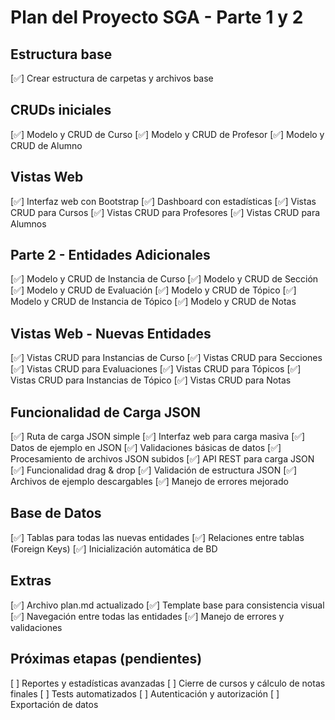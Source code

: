 # Plan del Proyecto SGA - Parte 1 y 2

## Estructura base
[✅] Crear estructura de carpetas y archivos base

## CRUDs iniciales
[✅] Modelo y CRUD de Curso
[✅] Modelo y CRUD de Profesor
[✅] Modelo y CRUD de Alumno

## Vistas Web
[✅] Interfaz web con Bootstrap
[✅] Dashboard con estadísticas
[✅] Vistas CRUD para Cursos
[✅] Vistas CRUD para Profesores
[✅] Vistas CRUD para Alumnos

## Parte 2 - Entidades Adicionales
[✅] Modelo y CRUD de Instancia de Curso
[✅] Modelo y CRUD de Sección
[✅] Modelo y CRUD de Evaluación
[✅] Modelo y CRUD de Tópico
[✅] Modelo y CRUD de Instancia de Tópico
[✅] Modelo y CRUD de Notas

## Vistas Web - Nuevas Entidades
[✅] Vistas CRUD para Instancias de Curso
[✅] Vistas CRUD para Secciones
[✅] Vistas CRUD para Evaluaciones
[✅] Vistas CRUD para Tópicos
[✅] Vistas CRUD para Instancias de Tópico
[✅] Vistas CRUD para Notas

## Funcionalidad de Carga JSON
[✅] Ruta de carga JSON simple
[✅] Interfaz web para carga masiva
[✅] Datos de ejemplo en JSON
[✅] Validaciones básicas de datos
[✅] Procesamiento de archivos JSON subidos
[✅] API REST para carga JSON
[✅] Funcionalidad drag & drop
[✅] Validación de estructura JSON
[✅] Archivos de ejemplo descargables
[✅] Manejo de errores mejorado

## Base de Datos
[✅] Tablas para todas las nuevas entidades
[✅] Relaciones entre tablas (Foreign Keys)
[✅] Inicialización automática de BD

## Extras
[✅] Archivo plan.md actualizado
[✅] Template base para consistencia visual
[✅] Navegación entre todas las entidades
[✅] Manejo de errores y validaciones

## Próximas etapas (pendientes)
[ ] Reportes y estadísticas avanzadas
[ ] Cierre de cursos y cálculo de notas finales
[ ] Tests automatizados
[ ] Autenticación y autorización
[ ] Exportación de datos
